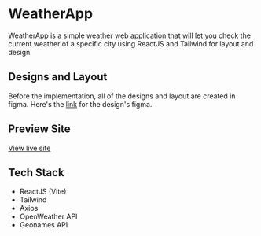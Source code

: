 # WeatherApp 

WeatherApp is a simple weather web application that will let you check the current weather of a specific city using ReactJS and Tailwind for layout and design. 

## Designs and Layout

Before the implementation, all of the designs and layout are created in figma. Here's the [link](https://www.figma.com/design/c88aPhtMth5AfPTlcpPQVo/WeatherApp---React?node-id=0-1&t=v2Hag6vCnF7GBAta-0) for the design's figma.

## Preview Site

[View live site](https://jeru7.github.io/react-weatherApp/)

## Tech Stack

- ReactJS (Vite)
- Tailwind
- Axios
- OpenWeather API
- Geonames API
